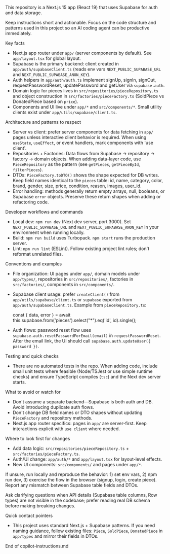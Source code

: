 This repository is a Next.js 15 app (React 19) that uses Supabase for auth and data storage.

Keep instructions short and actionable. Focus on the code structure and patterns used in this project so an AI coding agent can be productive immediately.

Key facts
- Next.js app router under `app/` (server components by default). See `app/layout.tsx` for global layout.
- Supabase is the primary backend: client created in `app/auth/supabaseClient.ts` (reads env vars `NEXT_PUBLIC_SUPABASE_URL` and `NEXT_PUBLIC_SUPABASE_ANON_KEY`).
- Auth helpers in `app/auth/auth.ts` implement signUp, signIn, signOut, requestPasswordReset, updatePassword and getUser via `supabase.auth`.
- Domain logic for pieces lives in `src/repositories/pieceRepository.ts` and object construction in `src/factories/pieceFactory.ts` (SoldPiece vs DonatedPiece based on `price`).
- Components and UI live under `app/*` and `src/components/*`. Small utility clients exist under `app/utils/supabase/client.ts`.

Architecture and patterns to respect
- Server vs client: prefer server components for data fetching in `app/` pages unless interactive client behavior is required. When using `useState`, `useEffect`, or event handlers, mark components with 'use client'.
- Repositories + Factories: Data flows from Supabase -> repository -> factory -> domain objects. When adding data-layer code, use `PieceRepository` as the pattern (see `getPieces`, `getPieceById`, `filterPieces`).
- DTOs: `PieceFactory.toDTO()` shows the shape expected for DB writes. Keep field names identical to the `pieces` table: id, name, category, color, brand, gender, size, price, condition, reason, images, user_id.
- Error handling: methods generally return empty arrays, null, booleans, or Supabase `error` objects. Preserve these return shapes when adding or refactoring code.

Developer workflows and commands
- Local dev: `npm run dev` (Next dev server, port 3000). Set `NEXT_PUBLIC_SUPABASE_URL` and `NEXT_PUBLIC_SUPABASE_ANON_KEY` in your environment when running locally.
- Build: `npm run build` uses Turbopack. `npm start` runs the production server.
- Lint: `npm run lint` (ESLint). Follow existing project lint rules; don't reformat unrelated files.

Conventions and examples
- File organization: UI pages under `app/`, domain models under `app/types/`, repositories in `src/repositories/`, factories in `src/factories/`, components in `src/components/`.
- Supabase client usage: prefer `createClient()` from `app/utils/supabase/client.ts` or `supabase` exported from `app/auth/supabaseClient.ts`. Example from `pieceRepository.ts`:

  const { data, error } = await this.supabase.from('pieces').select("*").eq('id', id).single();

- Auth flows: password reset flow uses `supabase.auth.resetPasswordForEmail(email)` in `requestPasswordReset`. After the email link, the UI should call `supabase.auth.updateUser({ password })`.

Testing and quick checks
- There are no automated tests in the repo. When adding code, include small unit tests where feasible (Node/TSJest or use simple runtime checks) and ensure TypeScript compiles (`tsc`) and the Next dev server starts.

What to avoid or watch for
- Don't assume a separate backend—Supabase is both auth and DB. Avoid introducing duplicate auth flows.
- Don't change DB field names or DTO shapes without updating `PieceFactory` and repository methods.
- Next.js app router specifics: pages in `app/` are server-first. Keep interactions explicit with `use client` where needed.

Where to look first for changes
- Add data logic: `src/repositories/pieceRepository.ts` + `src/factories/pieceFactory.ts`.
- Auth/UI change: `app/auth/*` and `app/layout.tsx` for layout-level effects.
- New UI components: `src/components/` and pages under `app/*`.

If unsure, run locally and reproduce the behavior: 1) set env vars, 2) npm run dev, 3) exercise the flow in the browser (signup, login, create piece). Report any mismatch between Supabase table fields and DTOs.

Ask clarifying questions when API details (Supabase table columns, Row types) are not visible in the codebase; prefer reading real DB schema before making breaking changes.

Quick contact pointers
- This project uses standard Next.js + Supabase patterns. If you need naming guidance, follow existing files: `Piece`, `SoldPiece`, `DonatedPiece` in `app/types` and mirror their fields in DTOs.

End of copilot-instructions.md
